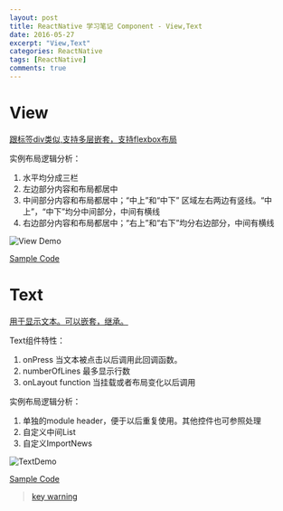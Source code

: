 ```yaml
---
layout: post
title: ReactNative 学习笔记 Component - View,Text
date: 2016-05-27
excerpt: "View,Text"
categories: ReactNative
tags: [ReactNative]
comments: true
---
```



# View

[跟标签div类似,支持多层嵌套，支持flexbox布局](http://reactnative.cn/docs/0.26/view.html#content)

实例布局逻辑分析：

1. 水平均分成三栏
2. 左边部分内容和布局都居中
3. 中间部分内容和布局都居中；“中上”和“中下” 区域左右两边有竖线。“中上”，“中下”均分中间部分，中间有横线
4. 右边部分内容和布局都居中；“右上”和“右下”均分右边部分，中间有横线


![View Demo](http://i.imgur.com/e6IN6Lh.png)

[Sample Code](https://github.com/vivianking6855/ReactNativeProject/blob/rncomponent/TwoReactNative/app/ViewLesson.js)


# Text

[用于显示文本。可以嵌套，继承。](http://reactnative.cn/docs/0.26/text.html#content)

Text组件特性：

1. onPress 当文本被点击以后调用此回调函数。
2. numberOfLines 最多显示行数
3. onLayout function 当挂载或者布局变化以后调用

实例布局逻辑分析：
1. 单独的module header，便于以后重复使用。其他控件也可参照处理
2. 自定义中间List
3. 自定义ImportNews 

![TextDemo](http://i.imgur.com/oOUUx5i.png)


[Sample Code](https://github.com/vivianking6855/ReactNativeProject/blob/rncomponent/TwoReactNative/app/TextLesson.js)

> [key warning ](http://facebook.github.io/react/docs/multiple-components.html#dynamic-children)